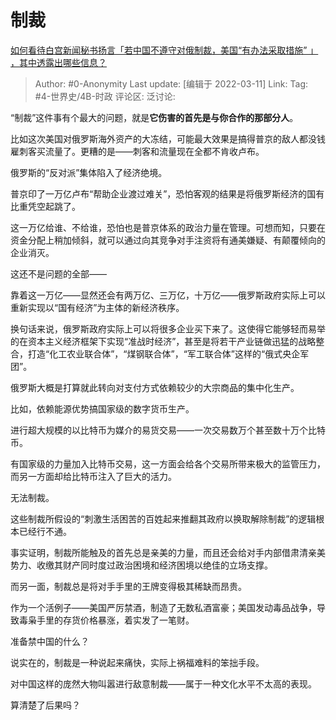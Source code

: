 # 制裁
[如何看待白宫新闻秘书扬言「若中国不遵守对俄制裁，美国“有办法采取措施” 」 ，其中透露出哪些信息？](https://www.zhihu.com/question/520742048/answer/2383593597)

> Author: #0-Anonymity
> Last update: [编辑于 2022-03-11]
> Link:
> Tag: #4-世界史/4B-时政
> 评论区:
> 泛讨论:

“制裁”这件事有个最大的问题，就是**它伤害的首先是与你合作的那部分人**。

比如这次美国对俄罗斯海外资产的大冻结，可能最大效果是搞得普京的敌人都没钱雇刺客买流量了。更糟的是——刺客和流量现在全都不肯收卢布。

俄罗斯的“反对派”集体陷入了经济绝境。

普京印了一万亿卢布“帮助企业渡过难关”，恐怕客观的结果是将俄罗斯经济的国有比重凭空起跳了。

这一万亿给谁、不给谁，恐怕也是普京体系的政治力量在管理。可想而知，只要在资金分配上稍加倾斜，就可以通过向其竞争对手注资将有通美嫌疑、有颠覆倾向的企业消灭。

这还不是问题的全部——

靠着这一万亿——显然还会有两万亿、三万亿，十万亿——俄罗斯政府实际上可以重新实现以“国有经济”为主体的新经济秩序。

换句话来说，俄罗斯政府实际上可以将很多企业买下来了。这使得它能够轻而易举的在资本主义经济框架下实现“准战时经济”，甚至是将若干产业链做迅猛的战略整合，打造“化工农业联合体”，“煤钢联合体”，“军工联合体”这样的“俄式央企军团”。

俄罗斯大概是打算就此转向对支付方式依赖较少的大宗商品的集中化生产。

比如，依赖能源优势搞国家级的数字货币生产。

进行超大规模的以比特币为媒介的易货交易——一次交易数万个甚至数十万个比特币。

有国家级的力量加入比特币交易，这一方面会给各个交易所带来极大的监管压力，而另一方面却给比特币注入了巨大的活力。

无法制裁。

这些制裁所假设的“刺激生活困苦的百姓起来推翻其政府以换取解除制裁”的逻辑根本已经行不通。

事实证明，制裁所能触及的首先总是亲美的力量，而且还会给对手内部借肃清亲美势力、收缴其财产同时度过政治困境和经济困境以绝佳的立场支撑。

而另一面，制裁总是将对手手里的王牌变得极其稀缺而昂贵。

作为一个活例子——美国严厉禁酒，制造了无数私酒富豪；美国发动毒品战争，导致毒枭手里的存货价格暴涨，着实发了一笔财。

准备禁中国的什么？

说实在的，制裁是一种说起来痛快，实际上祸福难料的笨拙手段。

对中国这样的庞然大物叫嚣进行敌意制裁——属于一种文化水平不太高的表现。

算清楚了后果吗？
